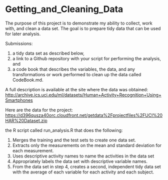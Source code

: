 # Getting_and_Cleaning_Data
The purpose of this project is to demonstrate my ability to collect, work with, and clean a data set. The goal is to prepare tidy data that can be used for later analysis. 

Submissions:
1) a tidy data set as described below,
2) a link to a Github repository with your script for performing the analysis, and 
3) a code book that describes the variables, the data, and any transformations or work performed to clean up the data called CodeBook.md. 

A full description is available at the site where the data was obtained:
http://archive.ics.uci.edu/ml/datasets/Human+Activity+Recognition+Using+Smartphones

Here are the data for the project:
https://d396qusza40orc.cloudfront.net/getdata%2Fprojectfiles%2FUCI%20HAR%20Dataset.zip

the R script called run_analysis.R that does the following:
1. Merges the training and the test sets to create one data set.
2. Extracts only the measurements on the mean and standard deviation for each measurement.
3. Uses descriptive activity names to name the activities in the data set
4. Appropriately labels the data set with descriptive variable names.
5. From the data set in step 4, creates a second, independent tidy data set with the average of each variable for each activity and each subject.

